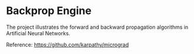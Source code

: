 # Backprop Engine

The project illustrates the forward and backward propagation algorithms in Artificial Neural Networks.

Reference: https://github.com/karpathy/micrograd

